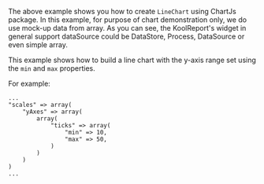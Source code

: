 The above example shows you how to create `LineChart` using ChartJs package. In this example, for purpose of chart demonstration only, we do use mock-up data from array. As you can see, the KoolReport's widget in general support dataSource could be DataStore, Process, DataSource or even simple array.

This example shows how to build a line chart with the y-axis range set using the <code>min</code> and <code>max</code> properties.

For example:

    ...
    "scales" => array(
        "yAxes" => array(
            array(
                "ticks" => array(
                    "min" => 10,
                    "max" => 50,
                )
            )
        )
    )
    ...